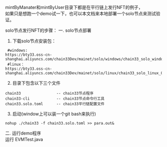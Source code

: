 mintByManater和mintByUser目录下都是在平行链上发行NFT的例子，  
如果只是想跑一个demo试一下，也可以本文档来本地部署一个solo节点来测试验证。  

solo节点发行NFT的步骤： 
一. solo节点部署  
1. 下载solo节点安装包：
```  
 #windows:  
https://bty33.oss-cn-shanghai.aliyuncs.com/chain33Dev/mainet/solo/windows/chain33_solo_windos_0670237.zip
 #linux：  
https://bty33.oss-cn-shanghai.aliyuncs.com/chain33Dev/mainet/solo/linux/chain33_solo_linux_0670237.tar.gz
```  
2. 目录下包含以下三个文件  
```  
chain33                -- chain33节点程序
chain33-cli            -- chain33节点命令行工具
chain33.solo.toml      -- chain33平行链配置文件
```  
3. 启动(window上可以装一个git bash来执行)
```  
nohup ./chain33 -f chain33.solo.toml >> para.out&  
```  

二. 运行demo程序  
运行 EVMTest.java



